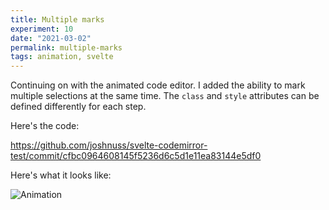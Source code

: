 ```yaml
---
title: Multiple marks
experiment: 10
date: "2021-03-02"
permalink: multiple-marks
tags: animation, svelte
---
```


Continuing on with the animated code editor. I added the ability to mark multiple selections at the same time. The `class` and `style` attributes can be defined differently for each step.

Here's the code:

https://github.com/joshnuss/svelte-codemirror-test/commit/cfbc0964608145f5236d6c5d1e11ea83144e5df0

Here's what it looks like:

![Animation](/images/multiple-marks.gif)
